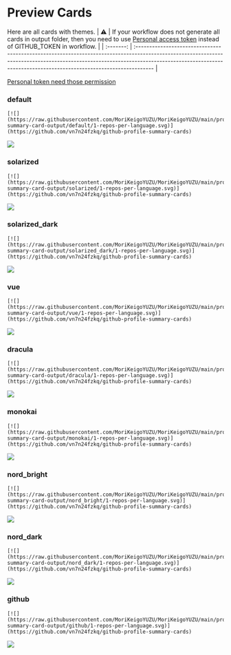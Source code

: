 
# Preview Cards

Here are all cards with themes.
| :warning: | If your workflow does not generate all cards in output folder, then you need to use [Personal access token](https://docs.github.com/en/actions/configuring-and-managing-workflows/creating-and-storing-encrypted-secrets) instead of GITHUB_TOKEN in workflow. |
| :-------: | :------------------------------------------------------------------------------------------------------------------------------------------------------------------------------------------------------------------------------------------------ |

[Personal token need those permission](https://github.com/vn7n24fzkq/github-profile-summary-cards/wiki/Personal-access-token-permissions)


### default


```
[![](https://raw.githubusercontent.com/MoriKeigoYUZU/MoriKeigoYUZU/main/profile-summary-card-output/default/1-repos-per-language.svg)](https://github.com/vn7n24fzkq/github-profile-summary-cards)
```
![](https://raw.githubusercontent.com/MoriKeigoYUZU/MoriKeigoYUZU/main/profile-summary-card-output/default/1-repos-per-language.svg)


### solarized


```
[![](https://raw.githubusercontent.com/MoriKeigoYUZU/MoriKeigoYUZU/main/profile-summary-card-output/solarized/1-repos-per-language.svg)](https://github.com/vn7n24fzkq/github-profile-summary-cards)
```
![](https://raw.githubusercontent.com/MoriKeigoYUZU/MoriKeigoYUZU/main/profile-summary-card-output/solarized/1-repos-per-language.svg)


### solarized_dark


```
[![](https://raw.githubusercontent.com/MoriKeigoYUZU/MoriKeigoYUZU/main/profile-summary-card-output/solarized_dark/1-repos-per-language.svg)](https://github.com/vn7n24fzkq/github-profile-summary-cards)
```
![](https://raw.githubusercontent.com/MoriKeigoYUZU/MoriKeigoYUZU/main/profile-summary-card-output/solarized_dark/1-repos-per-language.svg)


### vue


```
[![](https://raw.githubusercontent.com/MoriKeigoYUZU/MoriKeigoYUZU/main/profile-summary-card-output/vue/1-repos-per-language.svg)](https://github.com/vn7n24fzkq/github-profile-summary-cards)
```
![](https://raw.githubusercontent.com/MoriKeigoYUZU/MoriKeigoYUZU/main/profile-summary-card-output/vue/1-repos-per-language.svg)


### dracula


```
[![](https://raw.githubusercontent.com/MoriKeigoYUZU/MoriKeigoYUZU/main/profile-summary-card-output/dracula/1-repos-per-language.svg)](https://github.com/vn7n24fzkq/github-profile-summary-cards)
```
![](https://raw.githubusercontent.com/MoriKeigoYUZU/MoriKeigoYUZU/main/profile-summary-card-output/dracula/1-repos-per-language.svg)


### monokai


```
[![](https://raw.githubusercontent.com/MoriKeigoYUZU/MoriKeigoYUZU/main/profile-summary-card-output/monokai/1-repos-per-language.svg)](https://github.com/vn7n24fzkq/github-profile-summary-cards)
```
![](https://raw.githubusercontent.com/MoriKeigoYUZU/MoriKeigoYUZU/main/profile-summary-card-output/monokai/1-repos-per-language.svg)


### nord_bright


```
[![](https://raw.githubusercontent.com/MoriKeigoYUZU/MoriKeigoYUZU/main/profile-summary-card-output/nord_bright/1-repos-per-language.svg)](https://github.com/vn7n24fzkq/github-profile-summary-cards)
```
![](https://raw.githubusercontent.com/MoriKeigoYUZU/MoriKeigoYUZU/main/profile-summary-card-output/nord_bright/1-repos-per-language.svg)


### nord_dark


```
[![](https://raw.githubusercontent.com/MoriKeigoYUZU/MoriKeigoYUZU/main/profile-summary-card-output/nord_dark/1-repos-per-language.svg)](https://github.com/vn7n24fzkq/github-profile-summary-cards)
```
![](https://raw.githubusercontent.com/MoriKeigoYUZU/MoriKeigoYUZU/main/profile-summary-card-output/nord_dark/1-repos-per-language.svg)


### github


```
[![](https://raw.githubusercontent.com/MoriKeigoYUZU/MoriKeigoYUZU/main/profile-summary-card-output/github/1-repos-per-language.svg)](https://github.com/vn7n24fzkq/github-profile-summary-cards)
```
![](https://raw.githubusercontent.com/MoriKeigoYUZU/MoriKeigoYUZU/main/profile-summary-card-output/github/1-repos-per-language.svg)

